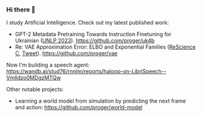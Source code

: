 ### Hi there 👋

I study Artificial Intelligence. Check out my latest published work:

- GPT-2 Metadata Pretraining Towards Instruction Finetuning for Ukrainian ([UNLP 2023](https://unlp.org.ua)). https://github.com/proger/uk4b
- Re: VAE Approximation Error: ELBO and Exponential Families ([ReScience C](https://zenodo.org/record/8173745), [Tweet](https://twitter.com/darkproger/status/1691755047145673029)). https://github.com/proger/vae

Now I'm building a speech agent: https://wandb.ai/stud76/rnnlm/reports/haloop-on-LibriSpeech--Vmlldzo0MDgzMTQw

Other notable projects:

- Learning a world model from simulation by predicting the next frame and action: https://github.com/proger/world-model
